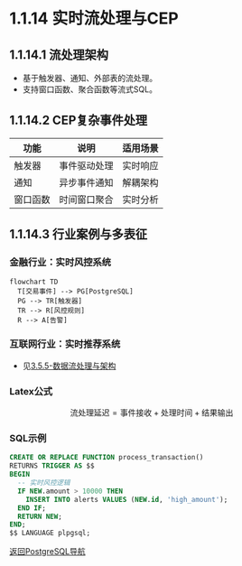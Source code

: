 # 1.1.14 实时流处理与CEP

## 1.1.14.1 流处理架构
- 基于触发器、通知、外部表的流处理。
- 支持窗口函数、聚合函数等流式SQL。

## 1.1.14.2 CEP复杂事件处理
| 功能 | 说明 | 适用场景 |
|------|------|----------|
| 触发器 | 事件驱动处理 | 实时响应 |
| 通知   | 异步事件通知 | 解耦架构 |
| 窗口函数 | 时间窗口聚合 | 实时分析 |

## 1.1.14.3 行业案例与多表征

### 金融行业：实时风控系统
```mermaid
flowchart TD
  T[交易事件] --> PG[PostgreSQL]
  PG --> TR[触发器]
  TR --> R[风控规则]
  R --> A[告警]
```

### 互联网行业：实时推荐系统
- 见[3.5.5-数据流处理与架构](../../../../3-数据模型与算法/3.5-数据分析与ETL/3.5.5-数据流处理与架构.md)

### Latex公式
$$
\text{流处理延迟} = \text{事件接收} + \text{处理时间} + \text{结果输出}
$$

### SQL示例
```sql
CREATE OR REPLACE FUNCTION process_transaction()
RETURNS TRIGGER AS $$
BEGIN
  -- 实时风控逻辑
  IF NEW.amount > 10000 THEN
    INSERT INTO alerts VALUES (NEW.id, 'high_amount');
  END IF;
  RETURN NEW;
END;
$$ LANGUAGE plpgsql;
```

[返回PostgreSQL导航](README.md) 